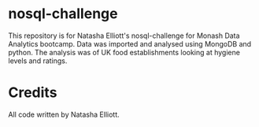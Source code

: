 # nosql-challenge
This repository is for Natasha Elliott's nosql-challenge for Monash Data Analytics bootcamp. Data was imported and analysed using MongoDB and python. The analysis was of UK food establishments looking at hygiene levels and ratings.
# Credits
All code written by Natasha Elliott.
